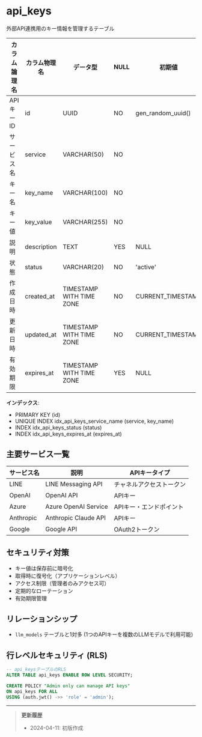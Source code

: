 # api_keys

外部API連携用のキー情報を管理するテーブル

| カラム論理名 | カラム物理名 | データ型 | NULL | 初期値 | 制約 | 説明 |
|------------|------------|---------|------|-------|------|------|
| APIキーID | id | UUID | NO | gen_random_uuid() | PK | APIキー一意識別子 |
| サービス名 | service | VARCHAR(50) | NO | | | サービス名（LINE/OpenAI/Azure等） |
| キー名 | key_name | VARCHAR(100) | NO | | | APIキーの名称 |
| キー値 | key_value | VARCHAR(255) | NO | | | 暗号化されたAPIキー値 |
| 説明 | description | TEXT | YES | NULL | | APIキーの説明 |
| 状態 | status | VARCHAR(20) | NO | 'active' | | 状態（active/inactive/revoked） |
| 作成日時 | created_at | TIMESTAMP WITH TIME ZONE | NO | CURRENT_TIMESTAMP | | レコード作成日時 |
| 更新日時 | updated_at | TIMESTAMP WITH TIME ZONE | NO | CURRENT_TIMESTAMP | | レコード更新日時 |
| 有効期限 | expires_at | TIMESTAMP WITH TIME ZONE | YES | NULL | | キーの有効期限 |

**インデックス**:
- PRIMARY KEY (id)
- UNIQUE INDEX idx_api_keys_service_name (service, key_name)
- INDEX idx_api_keys_status (status)
- INDEX idx_api_keys_expires_at (expires_at)

## 主要サービス一覧

| サービス名 | 説明 | APIキータイプ |
|----------|------|--------------|
| LINE | LINE Messaging API | チャネルアクセストークン |
| OpenAI | OpenAI API | APIキー |
| Azure | Azure OpenAI Service | APIキー・エンドポイント |
| Anthropic | Anthropic Claude API | APIキー |
| Google | Google API | OAuth2トークン |

## セキュリティ対策

- キー値は保存前に暗号化
- 取得時に復号化（アプリケーションレベル）
- アクセス制限（管理者のみアクセス可）
- 定期的なローテーション
- 有効期限管理

## リレーションシップ

- `llm_models` テーブルと1対多 (1つのAPIキーを複数のLLMモデルで利用可能)

## 行レベルセキュリティ (RLS)

```sql
-- api_keysテーブルのRLS
ALTER TABLE api_keys ENABLE ROW LEVEL SECURITY;

CREATE POLICY "Admin only can manage API keys" 
ON api_keys FOR ALL 
USING (auth.jwt() ->> 'role' = 'admin');
```

---

> **更新履歴**
> - 2024-04-11: 初版作成 